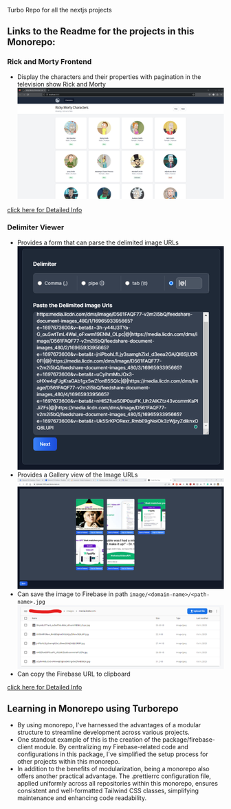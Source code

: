 Turbo Repo for all the nextjs projects

## Links to the Readme for the projects in this Monorepo:

### Rick and Morty Frontend

- Display the characters and their properties with pagination in the television show Rick and Morty
  ![Image for above](./apps/ricky-monty-api-frontend/screenshots/app1.png)

[click here for Detailed Info](./apps/ricky-monty-api-frontend/README.md)

### Delimiter Viewer

- Provides a form that can parse the delimited image URLs
  ![Image of above text](./apps/delimiter-viewer/screenshots/form%20with%20input.png)
- Provides a Gallery view of the Image URLs
  ![Image of above text](./apps/delimiter-viewer/screenshots/Gallery%20View.png)
- Can save the image to Firebase in path `image/<domain-name>/<path-name>.jpg`
  ![Image of above text](./apps/delimiter-viewer/screenshots/stored%20image%20in%20firebase.png)
- Can copy the Firebase URL to clipboard

[click here for Detailed Info](./apps/delimiter-viewer/README.md)

## Learning in Monorepo using Turborepo

- By using monorepo, I've harnessed the advantages of a modular structure to streamline development across various projects.
- One standout example of this is the creation of the package/firebase-client module. By centralizing my Firebase-related code and configurations in this package, I've simplified the setup process for other projects within this monorepo.
- In addition to the benefits of modularization, being a monorepo also offers another practical advantage. The .prettierrc configuration file, applied uniformly across all repositories within this monorepo, ensures consistent and well-formatted Tailwind CSS classes, simplifying maintenance and enhancing code readability.
